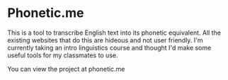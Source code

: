<h1>Phonetic.me</h1>
<p>This is a tool to transcribe English text into its phonetic equivalent. All the existing websites that do this are hideous and not user friendly. I'm currently taking an intro linguistics course and thought I'd make some useful tools for my classmates to use.</p>
<p>You can view the project at phonetic.me</p>
